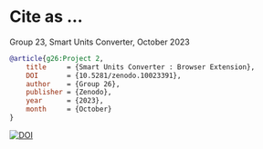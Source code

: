 # Cite as ...

Group 23,
Smart Units Converter,
October 2023

```bibtex
@article{g26:Project 2,
	title 	  = {Smart Units Converter : Browser Extension},
	DOI 	  = {10.5281/zenodo.10023391},
	author    = {Group 26},
	publisher = {Zenodo},
	year      = {2023},
	month     = {October}
}
```
[![DOI](https://zenodo.org/badge/DOI/10.5281/zenodo.10023391.svg)](https://doi.org/10.5281/zenodo.10023391)
